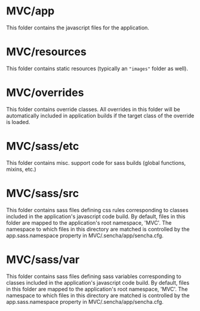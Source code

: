# MVC/app

This folder contains the javascript files for the application.

# MVC/resources

This folder contains static resources (typically an `"images"` folder as well).

# MVC/overrides

This folder contains override classes. All overrides in this folder will be 
automatically included in application builds if the target class of the override
is loaded.

# MVC/sass/etc

This folder contains misc. support code for sass builds (global functions, 
mixins, etc.)

# MVC/sass/src

This folder contains sass files defining css rules corresponding to classes
included in the application's javascript code build.  By default, files in this 
folder are mapped to the application's root namespace, 'MVC'. The
namespace to which files in this directory are matched is controlled by the
app.sass.namespace property in MVC/.sencha/app/sencha.cfg. 

# MVC/sass/var

This folder contains sass files defining sass variables corresponding to classes
included in the application's javascript code build.  By default, files in this 
folder are mapped to the application's root namespace, 'MVC'. The
namespace to which files in this directory are matched is controlled by the
app.sass.namespace property in MVC/.sencha/app/sencha.cfg. 
